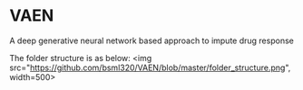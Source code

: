 # VAEN
A deep generative neural network based approach to impute drug response

The folder structure is as below:
<img src="https://github.com/bsml320/VAEN/blob/master/folder_structure.png", width=500>
